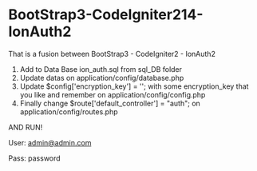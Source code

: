 BootStrap3-CodeIgniter214-IonAuth2
==================================

That is a fusion between BootStrap3 - CodeIgniter2 - IonAuth2

1. Add to Data Base ion_auth.sql from sql_DB folder
2. Update datas on application/config/database.php
3. Update $config['encryption_key'] = ''; with some encryption_key that you like and remember on application/config/config.php
4. Finally change $route['default_controller'] = "auth"; on application/config/routes.php

AND RUN!

User: admin@admin.com

Pass: password

